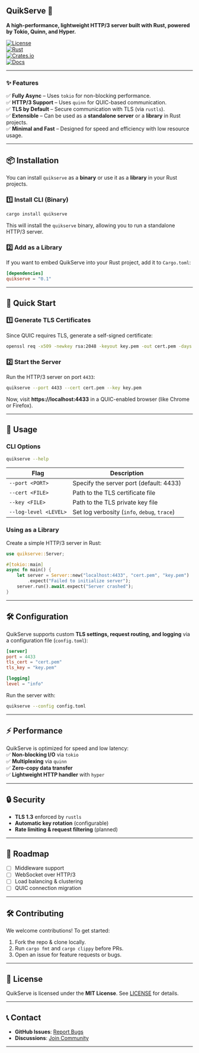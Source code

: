 ## **QuikServe** 🚀  
**A high-performance, lightweight HTTP/3 server built with Rust, powered by Tokio, Quinn, and Hyper.**  

[![License](https://img.shields.io/badge/license-MIT-blue.svg)](LICENSE)  
[![Rust](https://img.shields.io/badge/Rust-1.70%2B-orange.svg)](https://www.rust-lang.org)  
[![Crates.io](https://img.shields.io/crates/v/quikserve.svg)](https://crates.io/crates/quikserve)  
[![Docs](https://docs.rs/quikserve/badge.svg)](https://docs.rs/quikserve)  

---

### **✨ Features**
✅ **Fully Async** – Uses `tokio` for non-blocking performance.  
✅ **HTTP/3 Support** – Uses `quinn` for QUIC-based communication.  
✅ **TLS by Default** – Secure communication with TLS (via `rustls`).  
✅ **Extensible** – Can be used as a **standalone server** or a **library** in Rust projects.  
✅ **Minimal and Fast** – Designed for speed and efficiency with low resource usage.  

---

## **📦 Installation**
You can install `quikserve` as a **binary** or use it as a **library** in your Rust projects.

### **1️⃣ Install CLI (Binary)**
```sh
cargo install quikserve
```
This will install the `quikserve` binary, allowing you to run a standalone HTTP/3 server.

### **2️⃣ Add as a Library**
If you want to embed QuikServe into your Rust project, add it to `Cargo.toml`:
```toml
[dependencies]
quikserve = "0.1"
```

---

## **🚀 Quick Start**
### **1️⃣ Generate TLS Certificates**
Since QUIC requires TLS, generate a self-signed certificate:
```sh
openssl req -x509 -newkey rsa:2048 -keyout key.pem -out cert.pem -days 365 -nodes
```

### **2️⃣ Start the Server**
Run the HTTP/3 server on port `4433`:
```sh
quikserve --port 4433 --cert cert.pem --key key.pem
```
Now, visit **https://localhost:4433** in a QUIC-enabled browser (like Chrome or Firefox).  

---

## **📜 Usage**
### **CLI Options**
```sh
quikserve --help
```
| Flag | Description |
|------|------------|
| `--port <PORT>` | Specify the server port (default: 4433) |
| `--cert <FILE>` | Path to the TLS certificate file |
| `--key <FILE>` | Path to the TLS private key file |
| `--log-level <LEVEL>` | Set log verbosity (`info`, `debug`, `trace`) |

### **Using as a Library**
Create a simple HTTP/3 server in Rust:
```rust
use quikserve::Server;

#[tokio::main]
async fn main() {
    let server = Server::new("localhost:4433", "cert.pem", "key.pem")
        .expect("Failed to initialize server");
    server.run().await.expect("Server crashed");
}
```

---

## **🛠 Configuration**
QuikServe supports custom **TLS settings, request routing, and logging** via a configuration file (`config.toml`):

```toml
[server]
port = 4433
tls_cert = "cert.pem"
tls_key = "key.pem"

[logging]
level = "info"
```
Run the server with:
```sh
quikserve --config config.toml
```

---

## **⚡ Performance**
QuikServe is optimized for speed and low latency:  
✅ **Non-blocking I/O** via `tokio`  
✅ **Multiplexing** via `quinn`  
✅ **Zero-copy data transfer**  
✅ **Lightweight HTTP handler** with `hyper`  

---

## **🔒 Security**
- **TLS 1.3** enforced by `rustls`  
- **Automatic key rotation** (configurable)  
- **Rate limiting & request filtering** (planned)  

---

## **📖 Roadmap**
- [ ] Middleware support  
- [ ] WebSocket over HTTP/3  
- [ ] Load balancing & clustering  
- [ ] QUIC connection migration  

---

## **🛠 Contributing**
We welcome contributions! To get started:  
1. Fork the repo & clone locally.  
2. Run `cargo fmt` and `cargo clippy` before PRs.  
3. Open an issue for feature requests or bugs.  

---

## **📜 License**
QuikServe is licensed under the **MIT License**. See [LICENSE](LICENSE) for details.  

---

## **📞 Contact**
- **GitHub Issues**: [Report Bugs](https://github.com/aashishbishow/quikserve/issues)  
- **Discussions**: [Join Community](https://github.com/aashishbishow/quikserve/discussions)  

---
